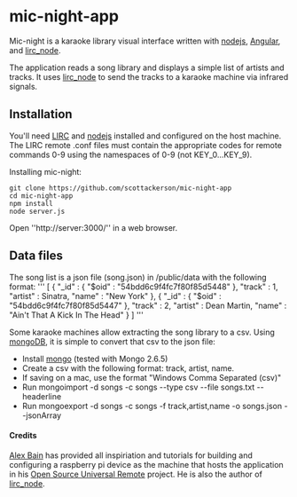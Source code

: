 mic-night-app
=============

Mic-night is a karaoke library visual interface written with [nodejs](http://nodejs.org), [Angular](https://angularjs.org), and [lirc_node](https://github.com/alexbain/lirc_node).

The application reads a song library and displays a simple list of artists and tracks.  It uses [lirc_node](https://github.com/alexbain/lirc_node) to send the tracks to a karaoke machine via infrared signals.

## Installation

You'll need [LIRC](http://lirc.org) and [nodejs](http://nodejs.org) installed and configured on the host machine.  The LIRC remote .conf files must contain the appropriate codes for remote commands 0-9 using the namespaces of 0-9 (not KEY_0...KEY_9).

Installing mic-night:

	git clone https://github.com/scottackerson/mic-night-app
	cd mic-night-app
	npm install
	node server.js

Open ''http://server:3000/'' in a web browser.

## Data files
The song list is a json file (song.json) in /public/data with the following format:
'''
[
	{ 
		"_id" : { "$oid" : "54bdd6c9f4fc7f80f85d5448" }, 
		"track" : 1, 
		"artist" : Sinatra, 
		"name" : "New York" 
	},
	{ 
		"_id" : { "$oid" : "54bdd6c9f4fc7f80f85d5447" }, 
		"track" : 2, 
		"artist" : Dean Martin, 
		"name" : "Ain't That A Kick In The Head" 
	}
]
'''

Some karaoke machines allow extracting the song library to a csv.  Using [mongoDB](http://docs.mongodb.org/), it is simple to convert that csv to the json file:
* Install [mongo](http://docs.mongodb.org/manual/) (tested with Mongo 2.6.5)
* Create a csv with the following format: track, artist, name.
* If saving on a mac, use the format "Windows Comma Separated (csv)"
* Run mongoimport -d songs -c songs --type csv --file songs.txt --headerline
* Run mongoexport -d songs -c songs -f track,artist,name -o songs.json --jsonArray

#### Credits
[Alex Bain](http://alexba.in/) has provided all inspiriation and tutorials for building and configuring a raspberry pi device as the machine that hosts the application in his [Open Source Universal Remote](http://opensourceuniversalremote.com/) project.  He is also the author of [lirc_node](https://github.com/alexbain/lirc_node).  
